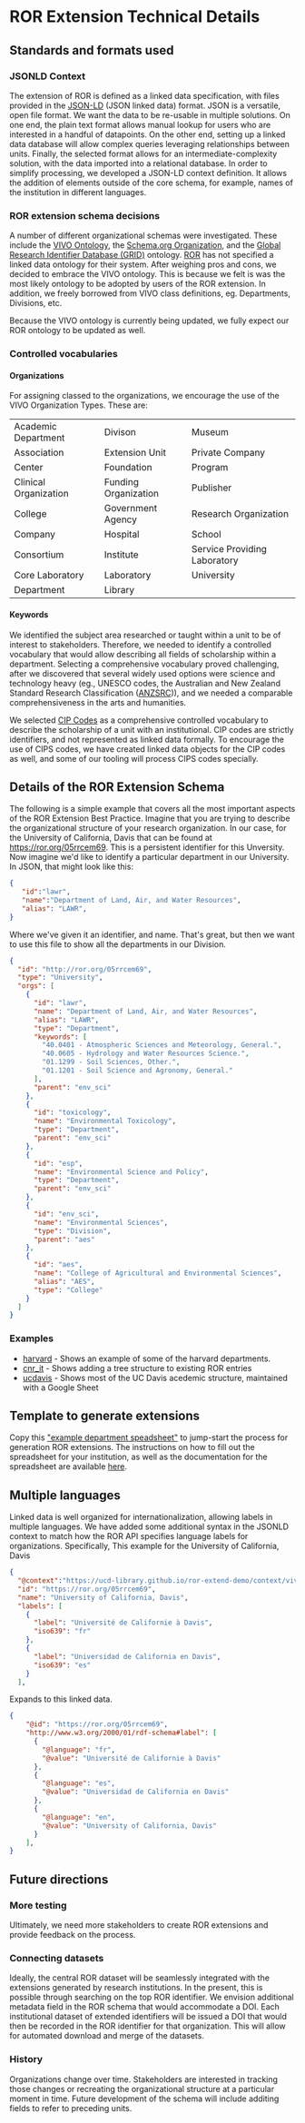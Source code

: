 ---
---
# ROR Extension Technical Details

## Standards and formats used

### JSONLD Context

The extension of ROR is defined as a linked data specification, with files provided in the [JSON-LD](https://json-ld.org) (JSON linked data) format. JSON is a versatile, open file format. We want the data to be re-usable in multiple solutions. On one end, the plain text format allows manual lookup for users who are interested in a handful of datapoints. On the other end, setting up a linked data database will allow complex queries leveraging relationships between units. Finally, the selected format allows for an intermediate-complexity solution, with the data imported into a relational database. 
In order to simplify processing, we developed a JSON-LD context definition. It allows the addition of elements outside of the core schema, for example, names of the institution in different languages.


### ROR extension schema decisions

A number of different organizational schemas were investigated.  These include the [VIVO Ontology](https://wiki.lyrasis.org/display/VIVODOC111x/Ontology+Reference), the [Schema.org Organization](https://schema.org/Organization), and the [Global Research Identifier Database (GRID)]([https://www.grid.ac/)
ontology.  [ROR](https://ror.org/) has not specified a linked data ontology for their system.  After weighing pros and cons, we decided to embrace the VIVO ontology.  This is because we felt is was the most likely ontology to be adopted by users of the ROR extension.  In addition, we freely borrowed from VIVO class definitions, eg. Departments, Divisions, etc.

Because the VIVO ontology is currently being updated, we fully expect our ROR ontology to be updated as well.

### Controlled vocabularies

#### Organizations

For assigning classed to the organizations, we encourage the use of the VIVO Organization Types. These are:

| | | |
| --- | --- | --- |
| Academic Department | Divison | Museum
| Association | Extension Unit | Private Company
| Center | Foundation | Program
| Clinical Organization | Funding Organization | Publisher
| College | Government Agency | Research Organization
| Company | Hospital | School
| Consortium | Institute | Service Providing Laboratory
| Core Laboratory | Laboratory | University
| Department | Library



#### Keywords

We identified the subject area researched or taught within a unit to be of interest to stakeholders. Therefore, we needed to identify a controlled vocabulary that would allow describing all fields of scholarship within a department. Selecting a comprehensive vocabulary proved challenging, after we discovered that several widely used options were science and technology heavy (eg., UNESCO codes, the Australian and New Zealand Standard Research Classification ([ANZSRC](http://registry.it.csiro.au/def/keyword/anzsrc))), and we needed a comparable comprehensiveness in the arts and humanities. 

We selected [CIP Codes](https://nces.ed.gov/ipeds/cipcode/default.aspx?y=55) as a comprehensive controlled vocabulary to describe the scholarship of a unit with an institutional. CIP codes are strictly identifiers, and not represented as linked data formally.  To encourage the use of CIPS codes, we have created linked data
objects for the CIP codes as well, and some of our tooling will process CIPS codes specially.


## Details of the ROR Extension Schema

The following is a simple example that covers all the most important aspects of
the ROR Extension Best Practice.  Imagine that you are trying to describe the
organizational structure of your research organization. In our case, for the
University of California, Davis that can be found at https://ror.org/05rrcem69.  This
is a persistent identifier for this Unversity.  Now imagine we'd like to
identify a particular department in our University.  In JSON, that might look
like this:


``` json
{
   "id":"lawr",
   "name":"Department of Land, Air, and Water Resources",
   "alias": "LAWR",
}
```

Where we've given it an identifier, and name.  That's great, but then we want to
use this file to show all the departments in our Division.

``` json
{
  "id": "http://ror.org/05rrcem69",
  "type": "University",
  "orgs": [
    {
      "id": "lawr",
      "name": "Department of Land, Air, and Water Resources",
      "alias": "LAWR",
      "type": "Department",
      "keywords": [
        "40.0401 - Atmospheric Sciences and Meteorology, General.",
        "40.0605 - Hydrology and Water Resources Science.",
        "01.1299 - Soil Sciences, Other.",
        "01.1201 - Soil Science and Agronomy, General."
      ],
      "parent": "env_sci"
    },
    {
      "id": "toxicology",
      "name": "Environmental Toxicology",
      "type": "Department",
      "parent": "env_sci"
    },
    {
      "id": "esp",
      "name": "Environmental Science and Policy",
      "type": "Department",
      "parent": "env_sci"
    },
    {
      "id": "env_sci",
      "name": "Environmental Sciences",
      "type": "Division",
      "parent": "aes"
    },
    {
      "id": "aes",
      "name": "College of Agricultural and Environmental Sciences",
      "alias": "AES",
      "type": "College"
    }
  ]
}
```

### Examples 

+ [harvard](https://github.com/ucd-library/ror-extend-demo/tree/master/orgs/harvard.edu) - Shows an example of some of the harvard departments.
+ [cnr_it](https://github.com/ucd-library/ror-extend-demo/tree/master/orgs/cfa.harvard.edu/cnr_it) - Shows adding a tree structure to existing ROR entries
+ [ucdavis](https://github.com/ucd-library/ror-extend-demo/tree/master/orgs/ucdavis.edu) - Shows most of the UC Davis acedemic structure, maintained with a Google Sheet

## Template to generate extensions

Copy this ["example department speadsheet"](https://docs.google.com/spreadsheets/d/13MD8wKxe235DWsKQJ9eBAlvEenkFzKQlFDFGhNNIt1w/edit#gid=770416888) to jump-start the process for generation ROR extensions. The instructions on how to fill out the spreadsheet for your institution, as well as the documentation for the spreadsheet are available [here](https://docs.google.com/document/d/1DwLOxIC92NCq_JSzCF1FAP_JBCV8N99bUOQS9atHp-4/edit).

## Multiple languages

Linked data is well organized for internationalization, allowing labels in
multiple languages.
We have added some additional syntax in the JSONLD context to match how the ROR API specifies language labels for organizations.  Specifically, This example for the University of California, Davis

```json
{
  "@context":"https://ucd-library.github.io/ror-extend-demo/context/vivo.jsonld",
  "id": "https://ror.org/05rrcem69",
  "name": "University of California, Davis",
  "labels": [
    {
      "label": "Université de Californie à Davis",
      "iso639": "fr"
    },
    {
      "label": "Universidad de California en Davis",
      "iso639": "es"
    }
  ],
```

Expands to this linked data.

```json
{
    "@id": "https://ror.org/05rrcem69",
    "http://www.w3.org/2000/01/rdf-schema#label": [
      {
        "@language": "fr",
        "@value": "Université de Californie à Davis"
      },
      {
        "@language": "es",
        "@value": "Universidad de California en Davis"
      },
      {
        "@language": "en",
        "@value": "University of California, Davis"
      }
    ],
}
```


## Future directions

### More testing

Ultimately, we need more stakeholders to create ROR extensions and provide feedback on the process.

### Connecting datasets

Ideally, the central ROR dataset will be seamlessly integrated with the extensions generated by research institutions. In the present, this is possible through searching on the top ROR identifier. We envision additional metadata field in the ROR schema that would accommodate a DOI. Each institutional dataset of extended identifiers will be issued a DOI that would then be recorded in the ROR identifier for that organization. This will allow for automated download and merge of the datasets.

### History

Organizations change over time. Stakeholders are interested in tracking those changes or recreating the organizational structure at a particular moment in time. Future development of the schema will include additing fields to refer to preceding units.




